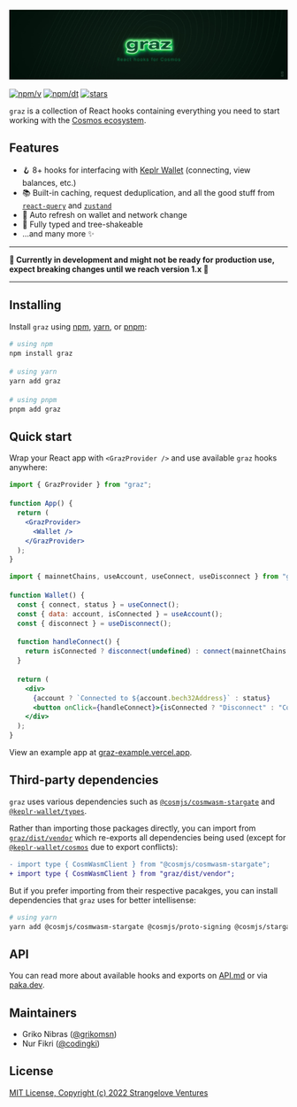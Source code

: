 ![graz](./banner.jpg)

[![npm/v](https://badgen.net/npm/v/graz)](https://www.npmjs.com/package/graz)
[![npm/dt](https://badgen.net/npm/dt/graz)](https://www.npmjs.com/package/graz)
[![stars](https://badgen.net/github/stars/strangelove-ventures/graz)](https://github.com/strangelove-ventures/graz)

`graz` is a collection of React hooks containing everything you need to start working with the [Cosmos ecosystem](https://cosmos.network/).

## Features

- 🪝 8+ hooks for interfacing with [Keplr Wallet](https://www.keplr.app/) (connecting, view balances, etc.)
- 📚 Built-in caching, request deduplication, and all the good stuff from [`react-query`](https://react-query.tanstack.com/) and [`zustand`](https://github.com/pmndrs/zustand)
- 🔄 Auto refresh on wallet and network change
- 👏 Fully typed and tree-shakeable
- ...and many more ✨

---

**🚧 Currently in development and might not be ready for production use, expect breaking changes until we reach version 1.x 🚧**

---

## Installing

Install `graz` using [npm](https://docs.npmjs.com/cli/v8/commands/npm-install), [yarn](https://yarnpkg.com/cli/add), or [pnpm](https://pnpm.io/cli/install):

```sh
# using npm
npm install graz

# using yarn
yarn add graz

# using pnpm
pnpm add graz
```

## Quick start

Wrap your React app with `<GrazProvider />` and use available `graz` hooks anywhere:

```jsx
import { GrazProvider } from "graz";

function App() {
  return (
    <GrazProvider>
      <Wallet />
    </GrazProvider>
  );
}
```

```jsx
import { mainnetChains, useAccount, useConnect, useDisconnect } from "graz";

function Wallet() {
  const { connect, status } = useConnect();
  const { data: account, isConnected } = useAccount();
  const { disconnect } = useDisconnect();

  function handleConnect() {
    return isConnected ? disconnect(undefined) : connect(mainnetChains.cosmos);
  }

  return (
    <div>
      {account ? `Connected to ${account.bech32Address}` : status}
      <button onClick={handleConnect}>{isConnected ? "Disconnect" : "Connect"}</button>
    </div>
  );
}
```

View an example app at [graz-example.vercel.app](https://graz-example.vercel.app).

## Third-party dependencies

`graz` uses various dependencies such as [`@cosmjs/cosmwasm-stargate`](https://www.npmjs.com/package/@cosmjs/cosmwasm-stargate) and [`@keplr-wallet/types`](https://www.npmjs.com/package/@keplr-wallet/types).

Rather than importing those packages directly, you can import from [`graz/dist/vendor`](./packages/graz/src/vendor.ts) which re-exports all dependencies being used (except for [`@keplr-wallet/cosmos`](https://www.npmjs.com/package/@keplr-wallet/cosmos) due to export conflicts):

```diff
- import type { CosmWasmClient } from "@cosmjs/cosmwasm-stargate";
+ import type { CosmWasmClient } from "graz/dist/vendor";
```

But if you prefer importing from their respective pacakges, you can install dependencies that `graz` uses for better intellisense:

```sh
# using yarn
yarn add @cosmjs/cosmwasm-stargate @cosmjs/proto-signing @cosmjs/stargate @keplr-wallet/types
```

## API

You can read more about available hooks and exports on [API.md](./API.md) or via [paka.dev](https://paka.dev/npm/graz).

## Maintainers

- Griko Nibras ([@grikomsn](https://github.com/grikomsn))
- Nur Fikri ([@codingki](https://github.com/codingki))

## License

[MIT License, Copyright (c) 2022 Strangelove Ventures](./LICENSE)
